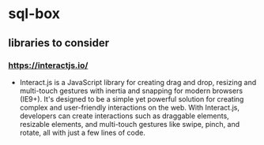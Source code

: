 # sql-box
## libraries to consider
### https://interactjs.io/
- Interact.js is a JavaScript library for creating drag and drop, resizing and multi-touch gestures with inertia and snapping for modern browsers (IE9+). It's designed to be a simple yet powerful solution for creating complex and user-friendly interactions on the web. With Interact.js, developers can create interactions such as draggable elements, resizable elements, and multi-touch gestures like swipe, pinch, and rotate, all with just a few lines of code.
